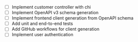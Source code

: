 - [ ] Implement customer controller with chi
- [ ] Implement OpenAPI v3 schema generation
- [ ] Implement frontend client generation from OpenAPI schema
- [ ] Add unit and end-to-end tests
- [ ] Add GitHub workflows for client generation
- [ ] Implement user authentication
